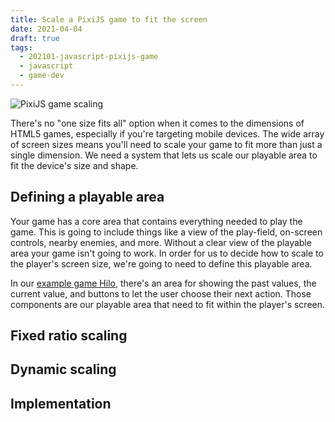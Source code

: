 ```yaml
---
title: Scale a PixiJS game to fit the screen
date: 2021-04-04
draft: true
tags:
  - 202101-javascript-pixijs-game
  - javascript
  - game-dev
---
```


![PixiJS game scaling](/scale-to-fit-screen-pixijs/header.png)

There's no "one size fits all" option when it comes to the dimensions of HTML5 games, especially if you're targeting mobile devices. The wide array of screen sizes means you'll need to scale your game to fit more than just a single dimension. We need a system that lets us scale our playable area to fit the device's size and shape.

## Defining a playable area

Your game has a core area that contains everything needed to play the game. This is going to include things like a view of the play-field, on-screen controls, nearby enemies, and more. Without a clear view of the playable area your game isn't going to work. In order for us to decide how to scale to the player's screen size, we're going to need to define this playable area.

In our [example game Hilo](https://github.com/lurkshark/coderevue/tree/main/202101-javascript-pixijs-game), there's an area for showing the past values, the current value, and buttons to let the user choose their next action. Those components are our playable area that need to fit within the player's screen.

## Fixed ratio scaling
## Dynamic scaling
## Implementation
